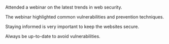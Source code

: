 Attended a webinar on the latest trends in web security.

The webinar highlighted common vulnerabilities and prevention techniques.

Staying informed is very important to keep the websites secure.

Always be up-to-date to avoid vulnerabilities.